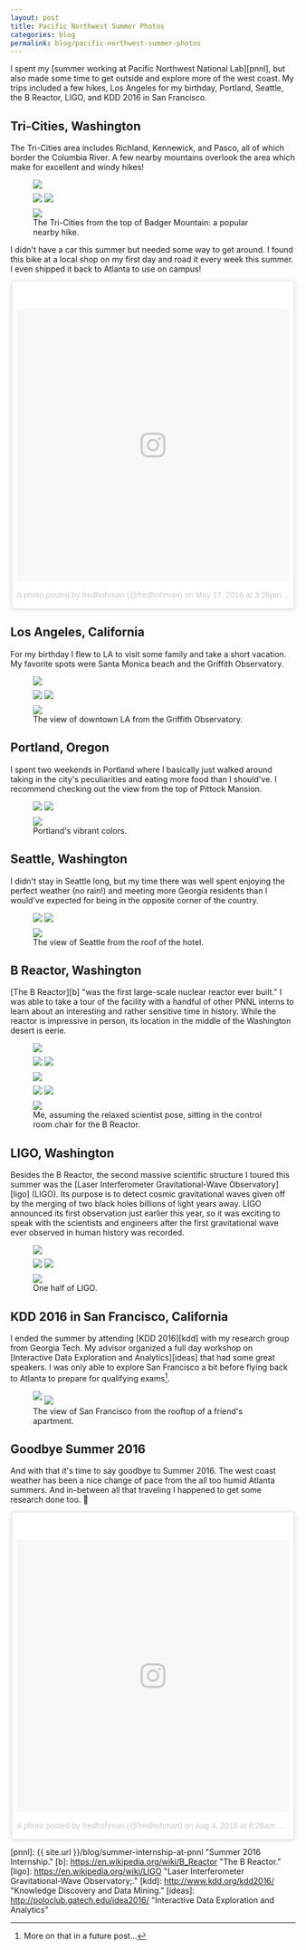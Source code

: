 ```yaml
---
layout: post
title: Pacific Northwest Summer Photos
categories: blog
permalink: blog/pacific-northwest-summer-photos
---
```


I spent my [summer working at Pacific Northwest National Lab][pnnl], but also made some time to get outside and explore more of the west coast. My trips included a few hikes, Los Angeles for my birthday, Portland, Seattle, the B Reactor, LIGO, and KDD 2016 in San Francisco. 

<!--more-->

## Tri-Cities, Washington

The Tri-Cities area includes Richland, Kennewick, and Pasco, all of which border the Columbia River. A few nearby mountains overlook the area which make for excellent and windy hikes!

<figure class="l-page">
  <img src="/images/blog/wa20.jpg">
  <div class="figure-grid" style="margin: 0.5rem 0;">
    <img class="figure-grid-left" src="/images/blog/wa11.jpg">
    <img class="figure-grid-right" src="/images/blog/wa29.jpg">
  </div>
  <img src="/images/blog/wa1.jpg">
  <figcaption>The Tri-Cities from the top of Badger Mountain: a popular nearby hike.</figcaption>
</figure>

I didn't have a car this summer but needed some way to get around. I found this bike at a local shop on my first day and road it every week this summer. I even shipped it back to Atlanta to use on campus! 

<div style="max-width: 500px; margin: 0 auto">
<blockquote class="instagram-media" data-instgrm-version="7" style=" background:#FFF; border:0; border-radius:3px; box-shadow:0 0 1px 0 rgba(0,0,0,0.5),0 1px 10px 0 rgba(0,0,0,0.15); margin: 1px; max-width:658px; padding:0; width:99.375%; width:-webkit-calc(100% - 2px); width:calc(100% - 2px);"><div style="padding:8px;"> <div style=" background:#F8F8F8; line-height:0; margin-top:40px; padding:50.0% 0; text-align:center; width:100%;"> <div style=" background:url(data:image/png;base64,iVBORw0KGgoAAAANSUhEUgAAACwAAAAsCAMAAAApWqozAAAABGdBTUEAALGPC/xhBQAAAAFzUkdCAK7OHOkAAAAMUExURczMzPf399fX1+bm5mzY9AMAAADiSURBVDjLvZXbEsMgCES5/P8/t9FuRVCRmU73JWlzosgSIIZURCjo/ad+EQJJB4Hv8BFt+IDpQoCx1wjOSBFhh2XssxEIYn3ulI/6MNReE07UIWJEv8UEOWDS88LY97kqyTliJKKtuYBbruAyVh5wOHiXmpi5we58Ek028czwyuQdLKPG1Bkb4NnM+VeAnfHqn1k4+GPT6uGQcvu2h2OVuIf/gWUFyy8OWEpdyZSa3aVCqpVoVvzZZ2VTnn2wU8qzVjDDetO90GSy9mVLqtgYSy231MxrY6I2gGqjrTY0L8fxCxfCBbhWrsYYAAAAAElFTkSuQmCC); display:block; height:44px; margin:0 auto -44px; position:relative; top:-22px; width:44px;"></div></div><p style=" color:#c9c8cd; font-family:Arial,sans-serif; font-size:14px; line-height:17px; margin-bottom:0; margin-top:8px; overflow:hidden; padding:8px 0 7px; text-align:center; text-overflow:ellipsis; white-space:nowrap;"><a href="https://www.instagram.com/p/BFhmqx_FtPi/" style=" color:#c9c8cd; font-family:Arial,sans-serif; font-size:14px; font-style:normal; font-weight:normal; line-height:17px; text-decoration:none;" target="_blank">A photo posted by fredhohman (@fredhohman)</a> on <time style=" font-family:Arial,sans-serif; font-size:14px; line-height:17px;" datetime="2016-05-17T22:26:03+00:00">May 17, 2016 at 3:26pm PDT</time></p></div></blockquote> <script async defer src="//platform.instagram.com/en_US/embeds.js"></script>
</div>

## Los Angeles, California

For my birthday I flew to LA to visit some family and take a short vacation. My favorite spots were Santa Monica beach and the Griffith Observatory.

<figure class="l-page">
<img style="margin-bottom: 0.5rem" src="/images/posts/travel/sf/IMG_3682.JPG.jpg">
  <div class="figure-grid">
    <img class="figure-grid-left" style="margin-bottom: 0.5rem" src="/images/posts/travel/sf/IMG_3819.JPG.jpg">
    <img class="figure-grid-right" style="margin-bottom: 0.5rem" src="/images/posts/travel/sf/IMG_3573.JPG.jpg">
  </div>
  <img src="/images/blog/wa5.jpg">
  <figcaption>The view of downtown LA from the Griffith Observatory.</figcaption>
</figure>

## Portland, Oregon

I spent two weekends in Portland where I basically just walked around taking in the city's peculiarities and eating more food than I should've. I recommend checking out the view from the top of Pittock Mansion. 

<figure class="l-page">
  <div class="figure-grid">
    <img class="figure-left" style="margin-bottom: 0.5rem" src="/images/blog/wa28.jpg">
    <img class="figure-right" style="margin-bottom: 0.5rem" src="/images/blog/wa6.jpg">
  </div>
  <img src="/images/blog/wa7.jpg">
  <figcaption>Portland's vibrant colors.</figcaption>
</figure>

## Seattle, Washington

I didn't stay in Seattle long, but my time there was well spent enjoying the perfect weather (no rain!) and meeting more Georgia residents than I would've expected for being in the opposite corner of the country. 

<figure class="l-page">
  <div class="figure-grid">
    <img class="figure-grid-left" style="margin-bottom: 0.5rem" src="/images/blog/wa9.jpg">
    <img class="figure-grid-right" style="margin-bottom: 0.5rem" src="/images/blog/wa10.jpg">
  </div>
  <img src="/images/blog/wa8.jpg">
  <figcaption>The view of Seattle from the roof of the hotel.</figcaption>
</figure>

## B Reactor, Washington

[The B Reactor][b] "was the first large-scale nuclear reactor ever built." I was able to take a tour of the facility with a handful of other PNNL interns to learn about an interesting and rather sensitive time in history. While the reactor is impressive in person, its location in the middle of the Washington desert is eerie.

<figure class="l-page">
  <img style="margin-bottom: 0.5rem" src="/images/blog/wa19.jpg">
  <div class="figure-grid">
    <img class="figure-grid-left" style="margin-bottom: 0.5rem" src="/images/blog/wa18.jpg">
    <img class="figure-grid-right" style="margin-bottom: 0.5rem" src="/images/blog/wa14.jpg">
  </div>
  <img style="margin-bottom: 0.5rem" src="/images/blog/wa30.jpg">
  <div class="figure-grid">
    <img style="margin-bottom: 0.5rem" class="figure-grid-left" src="/images/blog/wa15.jpg">
    <img style="margin-bottom: 0.5rem" class="figure-grid-right" src="/images/blog/wa16.jpg">
  </div>
  <img src="/images/blog/wa17.jpg">
  <figcaption>Me, assuming the relaxed scientist pose, sitting in the control room chair for the B Reactor.</figcaption>
</figure>

## LIGO, Washington

Besides the B Reactor, the second massive scientific structure I toured this summer was the [Laser Interferometer Gravitational-Wave Observatory][ligo] (LIGO). Its purpose is to detect cosmic gravitational waves given off by the merging of two black holes billions of light years away. LIGO announced its first observation just earlier this year, so it was exciting to speak with the scientists and engineers after the first gravitational wave ever observed in human history was recorded.

<figure class="l-page">
  <img style="margin-bottom: 0.5rem" src="/images/blog/wa21.jpg">
  <div class="figure-grid">
    <img style="margin-bottom: 0.5rem" class="figure-grid-left" src="/images/blog/wa23.jpg">
    <img style="margin-bottom: 0.5rem" class="figure-grid-right" src="/images/blog/wa22.jpg">
  </div>
  <img src="/images/blog/wa24.jpg">
  <figcaption>One half of LIGO.</figcaption>
</figure>

## KDD 2016 in San Francisco, California

I ended the summer by attending [KDD 2016][kdd] with my research group from Georgia Tech. My advisor organized a full day workshop on [Interactive Data Exploration and Analytics][ideas] that had some great speakers. I was only able to explore San Francisco a bit before flying back to Atlanta to prepare for qualifying exams[^fn-quals].

<figure>
    <img style="margin-bottom: 0.5rem" src="/images/blog/wa25.jpg">
    <img src="/images/blog/wa27.jpg">
    <figcaption>The view of San Francisco from the rooftop of a friend's apartment.</figcaption>
</figure>

## Goodbye Summer 2016

And with that it's time to say goodbye to Summer 2016. The west coast weather has been a nice change of pace from the all too humid Atlanta summers. And in-between all that traveling I happened to get some research done too. 🙂

<div style="max-width: 500px; margin: 0 auto">
<blockquote class="instagram-media" data-instgrm-version="7" style=" background:#FFF; border:0; border-radius:3px; box-shadow:0 0 1px 0 rgba(0,0,0,0.5),0 1px 10px 0 rgba(0,0,0,0.15); margin: 1px; max-width:658px; padding:0; width:99.375%; width:-webkit-calc(100% - 2px); width:calc(100% - 2px);"><div style="padding:8px;"> <div style=" background:#F8F8F8; line-height:0; margin-top:40px; padding:50.0% 0; text-align:center; width:100%;"> <div style=" background:url(data:image/png;base64,iVBORw0KGgoAAAANSUhEUgAAACwAAAAsCAMAAAApWqozAAAABGdBTUEAALGPC/xhBQAAAAFzUkdCAK7OHOkAAAAMUExURczMzPf399fX1+bm5mzY9AMAAADiSURBVDjLvZXbEsMgCES5/P8/t9FuRVCRmU73JWlzosgSIIZURCjo/ad+EQJJB4Hv8BFt+IDpQoCx1wjOSBFhh2XssxEIYn3ulI/6MNReE07UIWJEv8UEOWDS88LY97kqyTliJKKtuYBbruAyVh5wOHiXmpi5we58Ek028czwyuQdLKPG1Bkb4NnM+VeAnfHqn1k4+GPT6uGQcvu2h2OVuIf/gWUFyy8OWEpdyZSa3aVCqpVoVvzZZ2VTnn2wU8qzVjDDetO90GSy9mVLqtgYSy231MxrY6I2gGqjrTY0L8fxCxfCBbhWrsYYAAAAAElFTkSuQmCC); display:block; height:44px; margin:0 auto -44px; position:relative; top:-22px; width:44px;"></div></div><p style=" color:#c9c8cd; font-family:Arial,sans-serif; font-size:14px; line-height:17px; margin-bottom:0; margin-top:8px; overflow:hidden; padding:8px 0 7px; text-align:center; text-overflow:ellipsis; white-space:nowrap;"><a href="https://www.instagram.com/p/BIsRcIiAjBf/" style=" color:#c9c8cd; font-family:Arial,sans-serif; font-size:14px; font-style:normal; font-weight:normal; line-height:17px; text-decoration:none;" target="_blank">A photo posted by fredhohman (@fredhohman)</a> on <time style=" font-family:Arial,sans-serif; font-size:14px; line-height:17px;" datetime="2016-08-04T15:26:22+00:00">Aug 4, 2016 at 8:26am PDT</time></p></div></blockquote> <script async defer src="//platform.instagram.com/en_US/embeds.js"></script>
</div>

[pnnl]: {{ site.url }}/blog/summer-internship-at-pnnl "Summer 2016 Internship."
[b]: https://en.wikipedia.org/wiki/B_Reactor "The B Reactor."
[ligo]: https://en.wikipedia.org/wiki/LIGO "Laser Interferometer Gravitational-Wave Observatory;."
[kdd]: http://www.kdd.org/kdd2016/ "Knowledge Discovery and Data Mining."
[ideas]: http://poloclub.gatech.edu/idea2016/ "Interactive Data Exploration and Analytics"
[^fn-quals]: More on that in a future post...